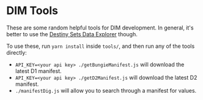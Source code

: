 # DIM Tools

These are some random helpful tools for DIM development. In general, it's better to use the [Destiny Sets Data Explorer](https://destinysets.com/data) though.

To use these, run `yarn install` inside `tools/`, and then run any of the tools directly:

* `API_KEY=<your api key> ./getBungieManifest.js` will download the latest D1 manifest.
* `API_KEY=<your api key> ./getD2Manifest.js` will download the latest D2 manifest.
* `./manifestDig.js` will allow you to search through a manifest for values.

